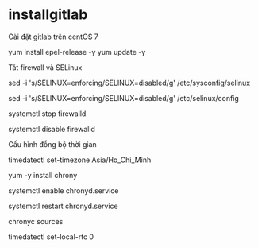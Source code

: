 # installgitlab
Cài đặt gitlab trên centOS 7

yum install epel-release -y
yum update -y

Tắt firewall và SELinux

sed -i 's/SELINUX=enforcing/SELINUX=disabled/g' /etc/sysconfig/selinux

sed -i 's/SELINUX=enforcing/SELINUX=disabled/g' /etc/selinux/config

systemctl stop firewalld

systemctl disable firewalld

Cấu hình đồng bộ thời gian

timedatectl set-timezone Asia/Ho_Chi_Minh

yum -y install chrony

systemctl enable chronyd.service

systemctl restart chronyd.service

chronyc sources

timedatectl set-local-rtc 0
